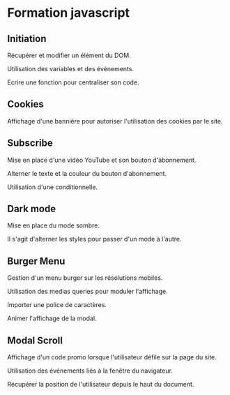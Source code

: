 # Formation javascript
## Initiation
Récupérer et modifier un élément du DOM.

Utilisation des variables et des événements.

Ecrire une fonction pour centraliser son code.

## Cookies
Affichage d'une bannière pour autoriser l'utilisation des cookies par le site.

## Subscribe
Mise en place d'une vidéo YouTube et son bouton d'abonnement.

Alterner le texte et la couleur du bouton d'abonnement.

Utilisation d'une conditionnelle.

## Dark mode
Mise en place du mode sombre.

Il s'agit d'alterner les styles pour passer d'un mode à l'autre.

## Burger Menu
Gestion d'un menu burger sur les résolutions mobiles.

Utilisation des medias queries pour moduler l'affichage.

Importer une police de caractères.

Animer l'affichage de la modal.

## Modal Scroll
Affichage d'un code promo lorsque l'utilisateur défile sur la page du site.

Utilisation des événements liés à la fenêtre du navigateur.

Récupérer la position de l'utilisateur depuis le haut du document.